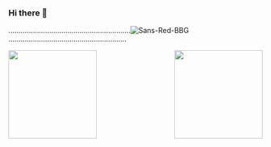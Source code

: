 ### Hi there 👋
............................................................![Sans-Red-BBG](https://github.com/yadi09/coding-challenge_one/assets/140100340/2a98adca-4737-4c68-ae68-2d9458e45ebf)..........................................................

<a href="https://github.com/yadi09/github-readme-stats">
  <img height=175 align="right" src="https://github-readme-stats.vercel.app/api?username=yadi09" />
</a>
<a href="https://github.com/yadi09/convoychat">
  <img height=175 align="left" src="https://github-readme-stats.vercel.app/api/top-langs?username=yadi09&layout=compact&langs_count=8&card_width=320" />
</a>
